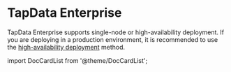# TapData Enterprise

TapData Enterprise supports single-node or high-availability deployment. If you are deploying in a production environment, it is recommended to use the [high-availability deployment](../../../administration/production-deploy/install-tapdata-ha.md) method.

import DocCardList from '@theme/DocCardList';

<DocCardList />